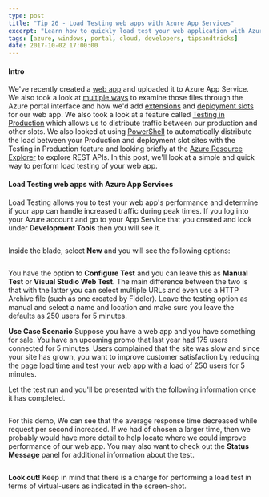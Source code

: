 ```yaml
---
type: post
title: "Tip 26 - Load Testing web apps with Azure App Services"
excerpt: "Learn how to quickly load test your web application with Azure App Services"
tags: [azure, windows, portal, cloud, developers, tipsandtricks]
date: 2017-10-02 17:00:00
---
```



#### Intro

We've recently created a [web app](https://microsoft.github.io/AzureTipsAndTricks/blog/tip19.html?WT.mc_id=github-azuredevtips-micrum) and uploaded it to Azure App Service. We also took a look at [multiple ways](https://microsoft.github.io/AzureTipsAndTricks/blog/tip20.html?WT.mc_id=github-azuredevtips-micrum) to examine those files through the Azure portal interface and how we'd add [extensions](https://microsoft.github.io/AzureTipsAndTricks/blog/tip21.html?WT.mc_id=github-azuredevtips-micrum) and [deployment slots](https://microsoft.github.io/AzureTipsAndTricks/blog/tip22.html?WT.mc_id=github-azuredevtips-micrum) for our web app. We also took a look at a feature called [Testing in Production](https://microsoft.github.io/AzureTipsAndTricks/blog/tip23.html?WT.mc_id=github-azuredevtips-micrum) which allows us to distribute traffic between our production and other slots. We also looked at using [PowerShell](https://microsoft.github.io/AzureTipsAndTricks/blog/tip24.html?WT.mc_id=github-azuredevtips-micrum) to automatically distribute the load between your Production and deployment slot sites with the Testing in Production feature and looking briefly at the [Azure Resource Explorer](https://microsoft.github.io/AzureTipsAndTricks/blog/tip24.html?WT.mc_id=github-azuredevtips-micrum) to explore REST APIs. In this post, we'll look at a simple and quick way to perform load testing of your web app. 

#### Load Testing web apps with Azure App Services

Load Testing allows you to test your web app's performance and determine if your app can handle increased traffic during peak times. If you log into your Azure account and go to your App Service that you created and look under **Development Tools** then you will see it. 

<img :src="$withBase('/files/azureperformance1.png')">

Inside the blade, select **New** and you will see the following options:

<img :src="$withBase('/files/azureperformance2.png')">

You have the option to **Configure Test** and you can leave this as **Manual Test** or **Visual Studio Web Test**. The main difference between the two is that with the latter you can select multiple URLs and even use a HTTP Archive file (such as one created by Fiddler). Leave the testing option as manual and select a name and location and make sure you leave the defaults as 250 users for 5 minutes. 

**Use Case Scenario** Suppose you have a web app and you have something for sale. You have an upcoming promo that last year had 175 users connected for 5 minutes. Users complained that the site was slow and since your site has grown, you want to improve customer satisfaction by reducing the page load time and test your web app with a load of 250 users for 5 minutes. 


Let the test run and you'll be presented with the following information once it has completed. 

<img :src="$withBase('/files/azureperformance3.gif')">

For this demo, We can see that the average response time decreased while request per second increased. If we had of chosen a larger time, then we probably would have more detail to help locate where we could improve performance of our web app. You may also want to check out the **Status Message** panel for additional information about the test. 

<img :src="$withBase('/files/azureperformance4.png')">

**Look out!** Keep in mind that there is a charge for performing a load test in terms of virtual-users as indicated in the screen-shot. 

